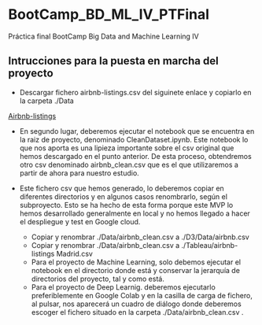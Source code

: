 # BootCamp_BD_ML_IV_PTFinal
Práctica final BootCamp Big Data and Machine Learning IV

## Intrucciones para la puesta en marcha del proyecto

* Descargar fichero airbnb-listings.csv del siguinete enlace y copiarlo en la carpeta ./Data

[Airbnb-listings](https://drive.google.com/file/d/10JJ6swnWr1qlut7nq84xwR3iraHsxUg3/view?usp=sharing)

* En segundo lugar, deberemos ejecutar el notebook que se encuentra en la raiz de proyecto, denominado CleanDataset.ipynb. Este notebook lo que nos aporta es una lipieza importante sobre el csv original que hemos descargado en el punto anterior. De esta proceso, obtendremos otro csv denominado airbnb_clean.csv que es el que utilizaremos a partir de ahora para nuestro estudio.

* Este fichero csv que hemos generado, lo deberemos copiar en diferentes directorios y en algunos casos renombrarlo, según el subproyecto. Esto se ha hecho de esta forma porque este MVP lo hemos desarrollado generalmente en local y no hemos llegado a hacer el despliegue y test en Google cloud.
  - Copiar y renombrar ./Data/airbnb_clean.csv a ./D3/Data/airbnb.csv
  - Copiar y renombrar ./Data/airbnb_clean.csv a ./Tableau/airbnb-listings Madrid.csv
  - Para el proyecto de Machine Learning, solo debemos ejecutar el notebook en el directorio donde está y conservar la jerarquía de directorios del proyecto, tal y como está.
  - Para el proyecto de Deep Learnig. deberemos ejecutarlo preferiblemente en Google Colab y en la casilla de carga de fichero, al pulsar, nos aparecerá un cuadro de diálogo donde deberemos escoger el fichero situado en la carpeta ./Data/airbnb_clean.csv .
